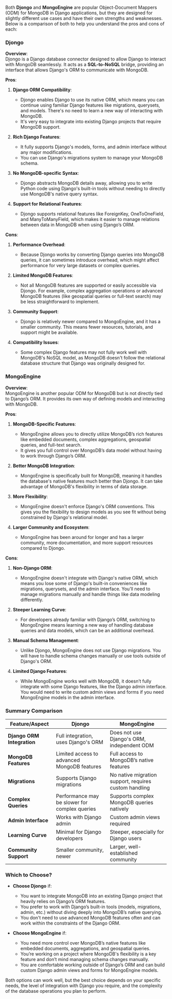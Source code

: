 Both **Djongo** and **MongoEngine** are popular Object-Document Mappers (ODM) for MongoDB in Django applications, but they are designed for slightly different use cases and have their own strengths and weaknesses. Below is a comparison of both to help you understand the pros and cons of each:

### **Djongo**

**Overview**:  
Djongo is a Django database connector designed to allow Django to interact with MongoDB seamlessly. It acts as a **SQL-to-NoSQL** bridge, providing an interface that allows Django's ORM to communicate with MongoDB.

**Pros**:
1. **Django ORM Compatibility**:  
   - Djongo enables Django to use its native ORM, which means you can continue using familiar Django features like migrations, querysets, and models. There's no need to learn a new way of interacting with MongoDB.
   - It's very easy to integrate into existing Django projects that require MongoDB support.
   
2. **Rich Django Features**:  
   - It fully supports Django's models, forms, and admin interface without any major modifications.
   - You can use Django's migrations system to manage your MongoDB schema.
   
3. **No MongoDB-specific Syntax**:  
   - Djongo abstracts MongoDB details away, allowing you to write Python code using Django's built-in tools without needing to directly use MongoDB's native query syntax.
   
4. **Support for Relational Features**:  
   - Djongo supports relational features like ForeignKey, OneToOneField, and ManyToManyField, which makes it easier to manage relations between data in MongoDB when using Django’s ORM.

**Cons**:
1. **Performance Overhead**:  
   - Because Djongo works by converting Django queries into MongoDB queries, it can sometimes introduce overhead, which might affect performance for very large datasets or complex queries.
   
2. **Limited MongoDB Features**:  
   - Not all MongoDB features are supported or easily accessible via Djongo. For example, complex aggregation operations or advanced MongoDB features (like geospatial queries or full-text search) may be less straightforward to implement.

3. **Community Support**:  
   - Djongo is relatively newer compared to MongoEngine, and it has a smaller community. This means fewer resources, tutorials, and support might be available.

4. **Compatibility Issues**:  
   - Some complex Django features may not fully work well with MongoDB's NoSQL model, as MongoDB doesn't follow the relational database structure that Django was originally designed for.

### **MongoEngine**

**Overview**:  
MongoEngine is another popular ODM for MongoDB but is not directly tied to Django’s ORM. It provides its own way of defining models and interacting with MongoDB.

**Pros**:
1. **MongoDB-Specific Features**:  
   - MongoEngine allows you to directly utilize MongoDB’s rich features like embedded documents, complex aggregations, geospatial queries, and full-text search.
   - It gives you full control over MongoDB’s data model without having to work through Django’s ORM.
   
2. **Better MongoDB Integration**:  
   - MongoEngine is specifically built for MongoDB, meaning it handles the database's native features much better than Djongo. It can take advantage of MongoDB's flexibility in terms of data storage.
   
3. **More Flexibility**:  
   - MongoEngine doesn't enforce Django's ORM conventions. This gives you the flexibility to design models as you see fit without being constrained by Django's relational model.

4. **Larger Community and Ecosystem**:  
   - MongoEngine has been around for longer and has a larger community, more documentation, and more support resources compared to Djongo.

**Cons**:
1. **Non-Django ORM**:  
   - MongoEngine doesn't integrate with Django's native ORM, which means you lose some of Django's built-in conveniences like migrations, querysets, and the admin interface. You’ll need to manage migrations manually and handle things like data modeling differently.
   
2. **Steeper Learning Curve**:  
   - For developers already familiar with Django’s ORM, switching to MongoEngine means learning a new way of handling database queries and data models, which can be an additional overhead.
   
3. **Manual Schema Management**:  
   - Unlike Djongo, MongoEngine does not use Django migrations. You will have to handle schema changes manually or use tools outside of Django's ORM.
   
4. **Limited Django Features**:  
   - While MongoEngine works well with MongoDB, it doesn’t fully integrate with some Django features, like the Django admin interface. You would need to write custom admin views and forms if you need MongoEngine models in the admin interface.

### **Summary Comparison**

| Feature/Aspect             | **Djongo**                               | **MongoEngine**                          |
|----------------------------|------------------------------------------|------------------------------------------|
| **Django ORM Integration**  | Full integration, uses Django's ORM     | Does not use Django's ORM, independent ODM |
| **MongoDB Features**        | Limited access to advanced MongoDB features | Full access to MongoDB’s native features |
| **Migrations**              | Supports Django migrations              | No native migration support, requires custom handling |
| **Complex Queries**         | Performance may be slower for complex queries | Supports complex MongoDB queries natively |
| **Admin Interface**         | Works with Django admin                 | Custom admin views required               |
| **Learning Curve**          | Minimal for Django developers           | Steeper, especially for Django users     |
| **Community Support**       | Smaller community, newer                | Larger, well-established community       |

### **Which to Choose?**

- **Choose Djongo** if:
  - You want to integrate MongoDB into an existing Django project that heavily relies on Django’s ORM features.
  - You prefer to work with Django’s built-in tools (models, migrations, admin, etc.) without diving deeply into MongoDB’s native querying.
  - You don't need to use advanced MongoDB features often and can work within the constraints of the Django ORM.

- **Choose MongoEngine** if:
  - You need more control over MongoDB’s native features like embedded documents, aggregations, and geospatial queries.
  - You’re working on a project where MongoDB's flexibility is a key feature and don’t mind managing schema changes manually.
  - You are comfortable working outside of Django’s ORM and can build custom Django admin views and forms for MongoEngine models.

Both options can work well, but the best choice depends on your specific needs, the level of integration with Django you require, and the complexity of the database operations you plan to perform.